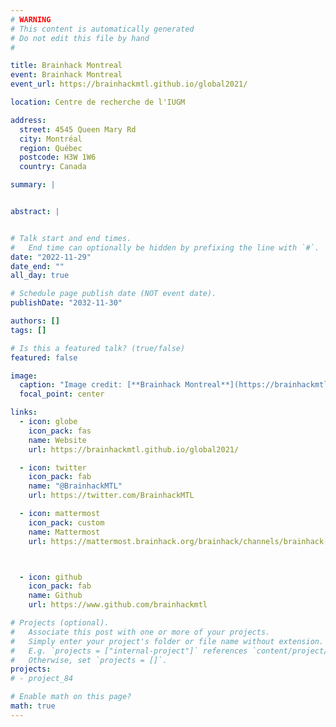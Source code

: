 ```yaml
---
# WARNING
# This content is automatically generated
# Do not edit this file by hand
#

title: Brainhack Montreal
event: Brainhack Montreal
event_url: https://brainhackmtl.github.io/global2021/

location: Centre de recherche de l'IUGM

address:
  street: 4545 Queen Mary Rd
  city: Montréal
  region: Québec
  postcode: H3W 1W6
  country: Canada

summary: |


abstract: |


# Talk start and end times.
#   End time can optionally be hidden by prefixing the line with `#`.
date: "2022-11-29"
date_end: ""
all_day: true

# Schedule page publish date (NOT event date).
publishDate: "2032-11-30"

authors: []
tags: []

# Is this a featured talk? (true/false)
featured: false

image:
  caption: "Image credit: [**Brainhack Montreal**](https://brainhackmtl.github.io/global2021/)"
  focal_point: center

links:
  - icon: globe
    icon_pack: fas
    name: Website
    url: https://brainhackmtl.github.io/global2021/

  - icon: twitter
    icon_pack: fab
    name: "@BrainhackMTL"
    url: https://twitter.com/BrainhackMTL

  - icon: mattermost
    icon_pack: custom
    name: Mattermost
    url: https://mattermost.brainhack.org/brainhack/channels/brainhack-mtl-2021



  - icon: github
    icon_pack: fab
    name: Github
    url: https://www.github.com/brainhackmtl

# Projects (optional).
#   Associate this post with one or more of your projects.
#   Simply enter your project's folder or file name without extension.
#   E.g. `projects = ["internal-project"]` references `content/project/deep-learning/index.md`.
#   Otherwise, set `projects = []`.
projects:
# - project_84

# Enable math on this page?
math: true
---
```

